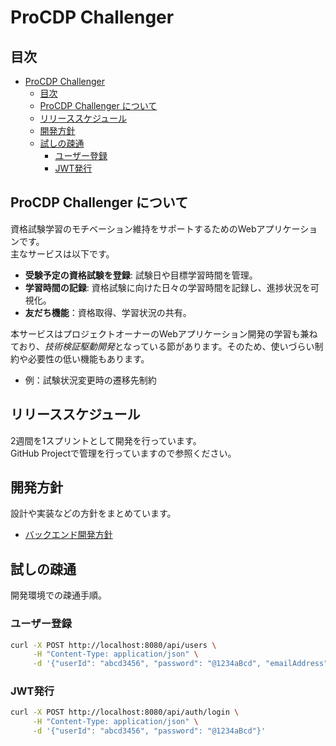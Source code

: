# ProCDP Challenger

## 目次
- [ProCDP Challenger](#procdp-challenger)
  - [目次](#目次)
  - [ProCDP Challenger について](#procdp-challenger-について)
  - [リリーススケジュール](#リリーススケジュール)
  - [開発方針](#開発方針)
  - [試しの疎通](#試しの疎通)
    - [ユーザー登録](#ユーザー登録)
    - [JWT発行](#jwt発行)

## ProCDP Challenger について
資格試験学習のモチベーション維持をサポートするためのWebアプリケーションです。  
主なサービスは以下です。

- **受験予定の資格試験を登録**: 試験日や目標学習時間を管理。
- **学習時間の記録**: 資格試験に向けた日々の学習時間を記録し、進捗状況を可視化。
- **友だち機能**：資格取得、学習状況の共有。  

本サービスはプロジェクトオーナーのWebアプリケーション開発の学習も兼ねており、*技術検証駆動開発*となっている節があります。そのため、使いづらい制約や必要性の低い機能もあります。
- 例：試験状況変更時の遷移先制約

## リリーススケジュール
2週間を1スプリントとして開発を行っています。   
GitHub Projectで管理を行っていますので参照ください。

## 開発方針
設計や実装などの方針をまとめています。
- [バックエンド開発方針](./documents/バックエンド開発方針.md)

## 試しの疎通
開発環境での疎通手順。
### ユーザー登録
```bash
curl -X POST http://localhost:8080/api/users \
     -H "Content-Type: application/json" \
     -d '{"userId": "abcd3456", "password": "@1234aBcd", "emailAddress": "testtest1234@example.com"}'
```
### JWT発行
```bash
curl -X POST http://localhost:8080/api/auth/login \
     -H "Content-Type: application/json" \
     -d '{"userId": "abcd3456", "password": "@1234aBcd"}'
```